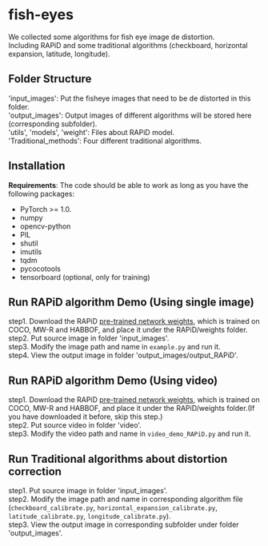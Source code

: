 # fish-eyes

We collected some algorithms for fish eye image de distortion.  
Including RAPiD and some traditional algorithms (checkboard, horizontal expansion, latitude, longitude).

## Folder Structure

'input_images': Put the fisheye images that need to be de distorted in this folder.  
'output_images': Output images of different algorithms will be stored here (corresponding subfolder).  
'utils', 'models', 'weight': Files about RAPiD model.  
'Traditional_methods': Four different traditional algorithms.  


## Installation
**Requirements**:
The code should be able to work as long as you have the following packages:
- PyTorch >= 1.0. 
- numpy
- opencv-python  
- PIL
- shutil
- imutils
- tqdm
- pycocotools
- tensorboard (optional, only for training)  

## Run RAPiD algorithm Demo (Using single image)  

step1. Download the RAPiD [pre-trained network weights](https://drive.google.com/file/d/1NX3EJMFViNu9nMuNRFSygjKzGhAfLBmL/view?usp=sharing), which is trained on COCO, MW-R and HABBOF, and place it under the RAPiD/weights folder.
step2. Put source image in folder 'input_images'.  
step3. Modify the image path and name in `example.py` and run it.  
step4. View the output image in folder 'output_images/output_RAPiD'.  


## Run RAPiD algorithm Demo (Using video)  
step1. Download the RAPiD [pre-trained network weights](https://drive.google.com/file/d/1NX3EJMFViNu9nMuNRFSygjKzGhAfLBmL/view?usp=sharing), which is trained on COCO, MW-R and HABBOF, and place it under the RAPiD/weights folder.(If you have downloaded it before, skip this step.)  
step2. Put source video in folder 'video'.  
step3. Modify the video path and name in `video_demo_RAPiD.py` and run it.  


## Run Traditional algorithms about distortion correction  

step1. Put source image in folder 'input_images'.  
step2. Modify the image path and name in corresponding algorithm file (`checkboard_calibrate.py`, `horizontal_expansion_calibrate.py`, `latitude_calibrate.py`, `longitude_calibrate.py`).  
step3. View the output image in corresponding subfolder under folder 'output_images'.
